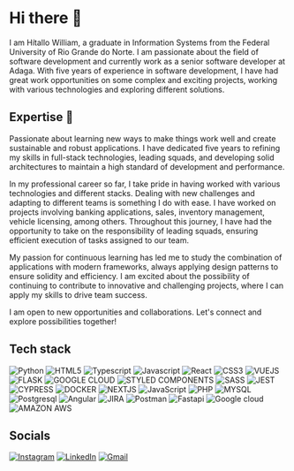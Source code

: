 # Hi there 👋

I am Hítallo William, a graduate in Information Systems from the Federal University of Rio Grande do Norte. I am passionate about the field of software development and currently work as a senior software developer at Adaga. With five years of experience in software development, I have had great work opportunities on some complex and exciting projects, working with various technologies and exploring different solutions.

## Expertise 🚀

Passionate about learning new ways to make things work well and create sustainable and robust applications. I have dedicated five years to refining my skills in full-stack technologies, leading squads, and developing solid architectures to maintain a high standard of development and performance.

In my professional career so far, I take pride in having worked with various technologies and different stacks. Dealing with new challenges and adapting to different teams is something I do with ease. I have worked on projects involving banking applications, sales, inventory management, vehicle licensing, among others. Throughout this journey, I have had the opportunity to take on the responsibility of leading squads, ensuring efficient execution of tasks assigned to our team.

My passion for continuous learning has led me to study the combination of applications with modern frameworks, always applying design patterns to ensure solidity and efficiency. I am excited about the possibility of continuing to contribute to innovative and challenging projects, where I can apply my skills to drive team success.

I am open to new opportunities and collaborations. Let's connect and explore possibilities together!

## Tech stack

![Python](https://img.shields.io/badge/Python-FFD43B?style=for-the-badge&logo=python&logoColor=darkgreen)
![HTML5](https://img.shields.io/badge/HTML5-E34F26?style=for-the-badge&logo=html5&logoColor=white)
![Typescript](https://img.shields.io/badge/TypeScript-007ACC?style=for-the-badge&logo=typescript&logoColor=white)
![Javascript](https://img.shields.io/badge/JavaScript-323330?style=for-the-badge&logo=javascript&logoColor=F7DF1E)
![React](https://img.shields.io/badge/React-20232A?style=for-the-badge&logo=react&logoColor=61DAFB)
![CSS3](https://img.shields.io/badge/CSS3-1572B6?style=for-the-badge&logo=css3&logoColor=white)
![VUEJS](https://img.shields.io/badge/Vue%20js-35495E?style=for-the-badge&logo=vuedotjs&logoColor=4FC08D)
![FLASK](https://img.shields.io/badge/Flask-000000?style=for-the-badge&logo=flask&logoColor=white)
![GOOGLE CLOUD](https://img.shields.io/badge/Google_Cloud-4285F4?style=for-the-badge&logo=google-cloud&logoColor=white)
![STYLED COMPONENTS](https://img.shields.io/badge/styled--components-DB7093?style=for-the-badge&logo=styled-components&logoColor=white)
![SASS](https://img.shields.io/badge/Sass-CC6699?style=for-the-badge&logo=sass&logoColor=white)
![JEST](https://img.shields.io/badge/Jest-C21325?style=for-the-badge&logo=jest&logoColor=white)
![CYPRESS](https://img.shields.io/badge/Cypress-17202C?style=for-the-badge&logo=cypress&logoColor=white)
![DOCKER](https://img.shields.io/badge/Docker-2CA5E0?style=for-the-badge&logo=docker&logoColor=white)
![NEXTJS](https://img.shields.io/badge/next.js-000000?style=for-the-badge&logo=next-dot-js&logoColor=white)
![JavaScript](https://img.shields.io/badge/JavaScript-323330?style=for-the-badge&logo=javascript&logoColor=F7DF1E)
![PHP](https://img.shields.io/badge/PHP-777BB4?style=for-the-badge&logo=php&logoColor=white)
![MYSQL](https://img.shields.io/badge/MySQL-00000F?style=for-the-badge&logo=mysql&logoColor=white)
![Postgresql](https://img.shields.io/badge/PostgreSQL-316192?style=for-the-badge&logo=postgresql&logoColor=white)
![Angular](https://img.shields.io/badge/Angular-DD0031?style=for-the-badge&logo=angular&logoColor=white)
![JIRA](https://img.shields.io/badge/Jira-0052CC?style=for-the-badge&logo=Jira&logoColor=white)
![Postman](https://img.shields.io/badge/Postman-FF6C37?style=for-the-badge&logo=Postman&logoColor=white)
![Fastapi](https://img.shields.io/badge/fastapi-109989?style=for-the-badge&logo=FASTAPI&logoColor=white)
![Google cloud](https://img.shields.io/badge/Google_Cloud-4285F4?style=for-the-badge&logo=google-cloud&logoColor=white)
![AMAZON AWS](https://img.shields.io/badge/Amazon_AWS-232F3E?style=for-the-badge&logo=amazon-aws&logoColor=white)

## Socials

[![Instagram](https://img.shields.io/badge/Instagram-E4405F?style=for-the-badge&logo=instagram&logoColor=white)](https://www.instagram.com/hitallo_william/)
[![LinkedIn](https://img.shields.io/badge/LinkedIn-0077B5?style=for-the-badge&logo=linkedin&logoColor=white)](https://www.linkedin.com/in/hitallo-william-825923180/)
[![Gmail](https://img.shields.io/badge/Gmail-D14836?style=for-the-badge&logo=gmail&logoColor=white)](mailto:hitallo91@gmail.com)

